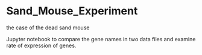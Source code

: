 # Sand_Mouse_Experiment

the case of the dead sand mouse

Jupyter notebook to compare the gene names in two data files and examine rate of expression of genes.
